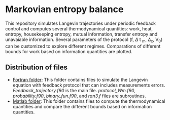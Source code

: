 # Markovian entropy balance

This repository simulates Langevin trajectories under periodic feedback control and computes several thermodynamical quantities: work, heat, entropy, housekeeping entropy, mutual information, transfer entropy and unavaiable information.
Several parameters of the protocol (f, $\Delta$ t <sub>m</sub>, $\Delta$<sub>x</sub>, V<sub>0</sub>) can be customized to explore different regimes. Comparations of different bounds for work based on information quantities are plotted.

## Distribution of files


* <ins>Fortran folder</ins>: This folder contains files to simulate the Langevin equation with feedback protocol that can includes measurements errors. *Feedback_trajectory.f90* is the main file. *protocol_Wm.f90*, *probability.f90*, *binary_fun.f90*, and *ran3.f* files are subroutines.
* <ins>Matlab folder</ins>: This folder contains files to compute the thermodynamical quantities and compare the different bounds based on information quantities. 
